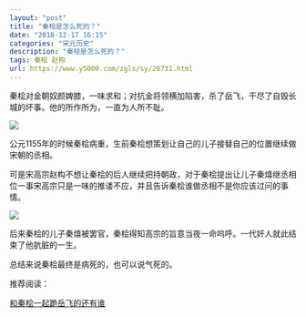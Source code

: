 ```yaml
---
layout: "post"
title: "秦桧是怎么死的？"
date: "2018-12-17 16:15"
categories: "宋元历史"
description: "秦桧是怎么死的？"
tags: 秦桧 赵构
url: https://www.y5000.com/zgls/sy/28731.html
---
```






秦桧对金朝奴颜婢膝，一味求和；对抗金将领横加陷害，杀了岳飞，干尽了自毁长城的坏事。他的所作所为，一直为人所不耻。

![](https://img.y5000.com/uploads/allimg/170629/8-1F6291G022444.jpg)

公元1155年的时候秦桧病重，生前秦桧想策划让自己的儿子接替自己的位置继续做宋朝的丞相。

可是宋高宗赵构不想让秦桧的后人继续把持朝政，对于秦桧提出让儿子秦熺继丞相位一事宋高宗只是一味的推诿不应，并且告诉秦桧谁做丞相不是你应该过问的事情。

![](/uploads/allimg/161124/6-16112414194H05.JPG)

后来秦桧的儿子秦熺被罢官，秦桧得知高宗的旨意当夜一命呜呼。一代奸人就此结束了他肮脏的一生。

总结来说秦桧最终是病死的，也可以说气死的。

推荐阅读：

[和秦桧一起跪岳飞的还有谁](https://www.y5000.com/zgls/sy/28300.html)
